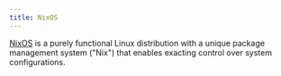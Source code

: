```yaml
---
title: NixOS
---
```

[NixOS] is a purely functional Linux distribution with a unique
package management system ("Nix") that enables exacting control
over system configurations.

[NixOS]:https://nixos.org/
